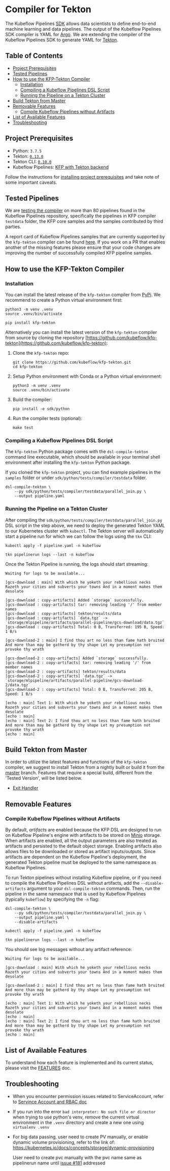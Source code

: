 # Compiler for Tekton

The Kubeflow Pipelines [SDK](https://www.kubeflow.org/docs/pipelines/sdk/sdk-overview/) 
allows data scientists to define end-to-end machine learning and data pipelines.
The output of the Kubeflow Pipelines SDK compiler is YAML for [Argo](https://github.com/argoproj/argo).
We are extending the compiler of the Kubeflow Pipelines SDK to generate YAML
for [Tekton](https://github.com/tektoncd/pipeline).


## Table of Contents

<!-- START of ToC generated by running ./tools/mdtoc.sh sdk/README.md -->

  - [Project Prerequisites](#project-prerequisites)
  - [Tested Pipelines](#tested-pipelines)
  - [How to use the KFP-Tekton Compiler](#how-to-use-the-kfp-tekton-compiler)
    - [Installation](#installation)
    - [Compiling a Kubeflow Pipelines DSL Script](#compiling-a-kubeflow-pipelines-dsl-script)
    - [Running the Pipeline on a Tekton Cluster](#running-the-pipeline-on-a-tekton-cluster)
  - [Build Tekton from Master](#build-tekton-from-master)
  - [Removable Features](#removable-features)
    - [Compile Kubeflow Pipelines without Artifacts](#compile-kubeflow-pipelines-without-artifacts)
  - [List of Available Features](#list-of-available-features)
  - [Troubleshooting](#troubleshooting)

<!-- END of ToC generated by running ./tools/mdtoc.sh sdk/README.md -->


## Project Prerequisites

 - Python: `3.7.5`
 - Tekton: [`0.13.0`](https://github.com/tektoncd/pipeline/releases/tag/v0.13.0)
 - Tekton CLI: [`0.10.0`](https://github.com/tektoncd/cli/releases/tag/v0.10.0)
 - Kubeflow Pipelines: [KFP with Tekton backend](/tekton_kfp_guide.md)

Follow the instructions for [installing project prerequisites](/sdk/python/README.md#development-prerequisites)
and take note of some important caveats.


## Tested Pipelines

We are [testing the compiler](/sdk/python/tests/README.md) on more than 80 pipelines
found in the Kubeflow Pipelines repository, specifically the pipelines in KFP compiler
`testdata` folder, the KFP core samples and the samples contributed by third parties.

A report card of Kubeflow Pipelines samples that are currently supported by the `kfp-tekton`
compiler can be found [here](/sdk/python/tests/test_kfp_samples_report.txt).
If you work on a PR that enables another of the missing features please ensure that
your code changes are improving the number of successfully compiled KFP pipeline samples.


## How to use the KFP-Tekton Compiler

### Installation

You can install the latest release of the `kfp-tekton` compiler from
[PyPi](https://pypi.org/project/kfp-tekton/). We recommend to create a Python
virtual environment first:

    python3 -m venv .venv
    source .venv/bin/activate
    
    pip install kfp-tekton
    
Alternatively you can install the latest version of the `kfp-tekton` compiler
from source by cloning the repository [https://github.com/kubeflow/kfp-tekton](https://github.com/kubeflow/kfp-tekton):

1. Clone the `kfp-tekton` repo:

   ```
   git clone https://github.com/kubeflow/kfp-tekton.git
   cd kfp-tekton
   ```

2. Setup Python environment with Conda or a Python virtual environment:

   ```
   python3 -m venv .venv
   source .venv/bin/activate
   ```

3. Build the compiler:

   ```
   pip install -e sdk/python
   ```

4. Run the compiler tests (optional):

   ```
   make test
   ```


### Compiling a Kubeflow Pipelines DSL Script

The `kfp-tekton` Python package comes with the `dsl-compile-tekton` command line
executable, which should be available in your terminal shell environment after
installing the `kfp-tekton` Python package.

If you cloned the `kfp-tekton` project, you can find example pipelines in the
`samples` folder or under `sdk/python/tests/compiler/testdata` folder.

    dsl-compile-tekton \
        --py sdk/python/tests/compiler/testdata/parallel_join.py \
        --output pipeline.yaml


### Running the Pipeline on a Tekton Cluster

After compiling the `sdk/python/tests/compiler/testdata/parallel_join.py` DSL script
in the step above, we need to deploy the generated Tekton YAML to our Kubernetes
cluster with `kubectl`. The Tekton server will automatically start a pipeline run
for which we can follow the logs using the `tkn` CLI:

    kubectl apply -f pipeline.yaml -n kubeflow
    
    tkn pipelinerun logs --last -n kubeflow

Once the Tekton Pipeline is running, the logs should start streaming:
      
    Waiting for logs to be available...
    
    [gcs-download : main] With which he yoketh your rebellious necks Razeth your cities and subverts your towns And in a moment makes them desolate

    [gcs-download : copy-artifacts] Added `storage` successfully.
    [gcs-download : copy-artifacts] tar: removing leading '/' from member names
    [gcs-download : copy-artifacts] tekton/results/data
    [gcs-download : copy-artifacts] `data.tgz` -> `storage/mlpipeline/artifacts/parallel-pipeline/gcs-download/data.tgz`
    [gcs-download : copy-artifacts] Total: 0 B, Transferred: 195 B, Speed: 1 B/s

    [gcs-download-2 : main] I find thou art no less than fame hath bruited And more than may be gatherd by thy shape Let my presumption not provoke thy wrath

    [gcs-download-2 : copy-artifacts] Added `storage` successfully.
    [gcs-download-2 : copy-artifacts] tar: removing leading '/' from member names
    [gcs-download-2 : copy-artifacts] tekton/results/data
    [gcs-download-2 : copy-artifacts] `data.tgz` -> `storage/mlpipeline/artifacts/parallel-pipeline/gcs-download-2/data.tgz`
    [gcs-download-2 : copy-artifacts] Total: 0 B, Transferred: 205 B, Speed: 1 B/s

    [echo : main] Text 1: With which he yoketh your rebellious necks Razeth your cities and subverts your towns And in a moment makes them desolate
    [echo : main]
    [echo : main] Text 2: I find thou art no less than fame hath bruited And more than may be gatherd by thy shape Let my presumption not provoke thy wrath
    [echo : main]
      
## Build Tekton from Master

In order to utilize the latest features and functions of the `kfp-tekton` compiler,
we suggest to install Tekton from a nightly built or build it from the
[master](https://github.com/tektoncd/pipeline/blob/master/DEVELOPMENT.md#install-pipeline)
branch. Features that require a special build, different from the 'Tested Version',
will be listed below.

- [Exit Handler](/sdk/FEATURES.md#exit-handler)


## Removable Features

### Compile Kubeflow Pipelines without Artifacts

By default, _artifacts_ are enabled because the KFP DSL are designed to run on Kubeflow Pipeline's engine with artifacts to be stored on
[Minio](https://docs.minio.io/) storage. When artifacts are enabled, all the output
parameters are also treated as artifacts and persisted to the default object storage.
Enabling artifacts also allows files to be downloaded or stored as artifact inputs/outputs.
Since artifacts are dependent on the Kubeflow Pipeline's deployment, the generated
Tekton pipeline must be deployed to the same namespace as Kubeflow Pipelines.

To run Tekton pipelines without installing Kubeflow pipeline, or if you need to compile the Kubeflow
Pipelines DSL without artifacts, add the `--disable-artifacts` argument to your
`dsl-compile-tekton` commands. Then, run the pipeline in the same namespace that is
used by Kubeflow Pipelines (typically `kubeflow`) by specifying the `-n` flag:

    dsl-compile-tekton \
        --py sdk/python/tests/compiler/testdata/parallel_join.py \
        --output pipeline.yaml \
        --disable-artifacts
        
    kubectl apply -f pipeline.yaml -n kubeflow
    
    tkn pipelinerun logs --last -n kubeflow

You should see log messages without any artifact reference:

    Waiting for logs to be available...
    
    [gcs-download : main] With which he yoketh your rebellious necks Razeth your cities and subverts your towns And in a moment makes them desolate
    
    [gcs-download-2 : main] I find thou art no less than fame hath bruited And more than may be gatherd by thy shape Let my presumption not provoke thy wrath
    
    [echo : main] Text 1: With which he yoketh your rebellious necks Razeth your cities and subverts your towns And in a moment makes them desolate
    [echo : main]
    [echo : main] Text 2: I find thou art no less than fame hath bruited And more than may be gatherd by thy shape Let my presumption not provoke thy wrath
    [echo : main]


## List of Available Features

To understand how each feature is implemented and its current status, please visit
the [FEATURES](FEATURES.md) doc.


## Troubleshooting

- When you encounter permission issues related to ServiceAccount, refer to
  [Servince Account and RBAC doc](sa-and-rbac.md)
  
- If you run into the error `bad interpreter: No such file or director` when trying to use
  python's venv, remove the current virtual environment in the `.venv` directory and
  create a new one using `virtualenv .venv`

- For big data passing, user need to create PV manually, or enable dynamic volume provisioning, refer to the link of: https://kubernetes.io/docs/concepts/storage/dynamic-provisioning

  User need to create pvc manually with the pvc name same as pipelinerun name until [issue #181](https://github.com/kubeflow/kfp-tekton/issues/181) addressed

